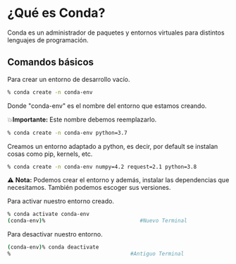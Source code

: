 # ¿Qué es Conda?
Conda es un administrador de paquetes y entornos virtuales para distintos lenguajes de programación.

## Comandos básicos
Para crear un entorno de desarrollo vacío.
```bash
% conda create -n conda-env 
```
Donde "conda-env" es el nombre del entorno que estamos creando. 

💥**Importante:** Este nombre debemos reemplazarlo.

```bash
% conda create -n conda-env python=3.7 
```
Creamos un entorno adaptado a python, es decir, por default se instalan cosas como pip, kernels, etc.
```bash
% conda create -n conda-env numpy=4.2 request=2.1 python=3.8
```
⚠️ **Nota:** Podemos crear el entorno y además, instalar las dependencias que necesitamos. También podemos escoger sus versiones.

Para activar nuestro entorno creado.
```bash
% conda activate conda-env 
(conda-env)%                              #Nuevo Terminal
```

Para desactivar nuestro entorno.

```bash
(conda-env)% conda deactivate    
%                                      #Antiguo Terminal 
```
